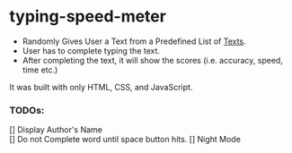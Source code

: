 # typing-speed-meter

* Randomly Gives User a Text from a Predefined List of [Texts](/Data/texts.js).
* User has to complete typing the text.
* After completing the text, it will show the scores (i.e. accuracy, speed, time etc.)

It was built with only HTML, CSS, and JavaScript.

### TODOs:
[] Display Author's Name<br>
[] Do not Complete word until space button hits.
[] Night Mode